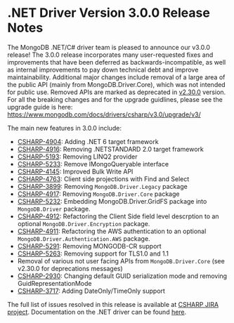 ﻿# .NET Driver Version 3.0.0 Release Notes
The MongoDB .NET/C# driver team is pleased to announce our v3.0.0 release! The 3.0.0 release incorporates many user-requested fixes and improvements that have been deferred as backwards-incompatible, as well as internal improvements to pay down technical debt and improve maintainability. Additional major changes include removal of a large area of the public API (mainly from MongoDB.Driver.Core), which was not intended for public use. Removed APIs are marked as deprecated in [v2.30.0](https://www.nuget.org/packages/MongoDB.Driver/2.30.0) version.
For all the breaking changes and for the upgrade guidlines, please see the upgrade guide is here: https://www.mongodb.com/docs/drivers/csharp/v3.0/upgrade/v3/

The main new features in 3.0.0 include:
- [CSHARP-4904](https://jira.mongodb.org/browse/CSHARP-4904): Adding .NET 6 target framework
- [CSHARP-4916](https://jira.mongodb.org/browse/CSHARP-4916): Removing .NETSTANDARD 2.0 target framework
- [CSHARP-5193](https://jira.mongodb.org/browse/CSHARP-5193): Removing LINQ2 provider
- [CSHARP-5233](https://jira.mongodb.org/browse/CSHARP-5233): Remove IMongoQueryable interface
- [CSHARP-4145](https://jira.mongodb.org/browse/CSHARP-4145): Improved Bulk Write API
- [CSHARP-4763](https://jira.mongodb.org/browse/CSHARP-4763): Client side projections with Find and Select
- [CSHARP-3899](https://jira.mongodb.org/browse/CSHARP-3899): Removing `MongoDB.Driver.Legacy` package
- [CSHARP-4917](https://jira.mongodb.org/browse/CSHARP-4917): Removing `MongoDB.Driver.Core` package
- [CSHARP-5232](https://jira.mongodb.org/browse/CSHARP-5232): Embedding MongoDB.Driver.GridFS package into `MongoDB.Driver` package.
- [CSHARP-4912](https://jira.mongodb.org/browse/CSHARP-4912): Refactoring the Client Side field level descrption to an optional `MongoDB.Driver.Encryption` package.
- [CSHARP-4911](https://jira.mongodb.org/browse/CSHARP-4911): Refactoring the AWS authentication to an optional `MongoDB.Driver.Authentication.AWS` package.
- [CSHARP-5291](https://jira.mongodb.org/browse/CSHARP-5291): Removing MONGODB-CR support
- [CSHARP-5263](https://jira.mongodb.org/browse/CSHARP-5263): Removing support for TLS1.0 and 1.1
- Removal of various not user facing APIs from `MongoDB.Driver.Core` (see v2.30.0 for deprecations messages)
- [CSHARP-2930](https://jira.mongodb.org/browse/CSHARP-2930): Changing default GUID serialization mode and removing GuidRepresentationMode
- [CSHARP-3717](https://jira.mongodb.org/browse/CSHARP-3717): Adding DateOnly/TimeOnly support

The full list of issues resolved in this release is available at [CSHARP JIRA project](https://jira.mongodb.org/issues/?jql=project%20%3D%20CSHARP%20AND%20fixVersion%20%3D%203.0.0%20ORDER%20BY%20key%20ASC).
Documentation on the .NET driver can be found [here](https://www.mongodb.com/docs/drivers/csharp/v3.0/).
